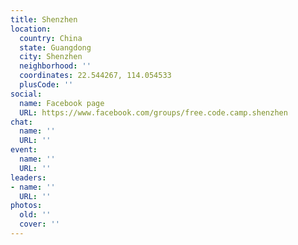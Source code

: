 ```yaml
---
title: Shenzhen
location:
  country: China
  state: Guangdong
  city: Shenzhen
  neighborhood: ''
  coordinates: 22.544267, 114.054533
  plusCode: ''
social:
  name: Facebook page
  URL: https://www.facebook.com/groups/free.code.camp.shenzhen
chat:
  name: ''
  URL: ''
event:
  name: ''
  URL: ''
leaders:
- name: ''
  URL: ''
photos:
  old: ''
  cover: ''
---
```

